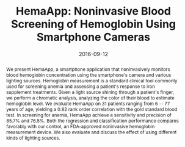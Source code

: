 ---
abstract: |-
  We present HemaApp, a smartphone application that noninvasively monitors blood hemoglobin concentration using the smartphone's camera and various lighting sources. Hemoglobin measurement is a standard clinical tool commonly used for screening anemia and assessing a patient's response to iron supplement treatments. Given a light source shining through a patient's finger, we perform a chromatic analysis, analyzing the color of their blood to estimate hemoglobin level. We evaluate HemaApp on 31 patients ranging from 6 -- 77 years of age, yielding a 0.82 rank order correlation with the gold standard blood test. In screening for anemia, HemaApp achieve a sensitivity and precision of 85.7% and 76.5%. Both the regression and classification performance compares favorably with our control, an FDA-approved noninvasive hemoglobin measurement device. We also evaluate and discuss the effect of using different kinds of lighting sources.
authors:
- wang
- William Li
- Doug Hawkins
- Terry Gernsheimer
- Colette Norby-Slycord
- patel
award: 'Best Paper Award'
bibtex: |-
  @inproceedings{Wang:2016:HNB:2971648.2971653,
   author = {Wang, Edward Jay and Li, William and Hawkins, Doug and Gernsheimer, Terry and Norby-Slycord, Colette and Patel, Shwetak N.},
   title = {HemaApp: Noninvasive Blood Screening of Hemoglobin Using Smartphone Cameras},
   booktitle = {Proceedings of the 2016 ACM International Joint Conference on Pervasive and Ubiquitous Computing},
   series = {UbiComp '16},
   year = {2016},
   isbn = {978-1-4503-4461-6},
   location = {Heidelberg, Germany},
   pages = {593--604},
   numpages = {12},
   url = {http://doi.acm.org/10.1145/2971648.2971653},
   doi = {10.1145/2971648.2971653},
   acmid = {2971653},
   publisher = {ACM},
   address = {New York, NY, USA},
   keywords = {anemia, blood screening, camera, hemoglobin, mobile health, photoplethysmography},
  }
caption: ''
citation: |-
  Edward Jay Wang, William Li, Doug Hawkins, Terry Gernsheimer, Colette Norby-Slycord, and Shwetak N. Patel. 2016. HemaApp: noninvasive blood screening of hemoglobin using smartphone cameras.  In Proceedings of the 2016 ACM International Joint Conference on Pervasive and Ubiquitous Computing (UbiComp '16). ACM, New York, NY, USA,  593-604. DOI: http://dx.doi.org/10.1145/2971648.2971653
conference: ACM International Joint Conference on Pervasive and Ubiquitous Computing
  (UbiComp), 2016
date: '2016-09-12'
image: '/images/pubs/hemaapp.png'
pdf: /pdfs/hemaapp.pdf
thumbnail: '/images/pubs/hemaapp_thumb.png'
title: 'HemaApp: Noninvasive Blood Screening of Hemoglobin Using Smartphone Cameras'
video: 'https://www.youtube.com/watch?v=9Gb-uer1cEI'
video_embed: '<iframe width="560" height="315" src="https://www.youtube.com/embed/9Gb-uer1cEI" frameborder="0" allowfullscreen></iframe>'
redirect_from: /projects/hemaapp/
---